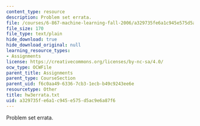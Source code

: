 ```yaml
---
content_type: resource
description: Problem set errata.
file: /courses/6-867-machine-learning-fall-2006/a329735fe6a1c945e575d5ac9e6a87f6_hw3errata.txt
file_size: 170
file_type: text/plain
hide_download: true
hide_download_original: null
learning_resource_types:
- Assignments
license: https://creativecommons.org/licenses/by-nc-sa/4.0/
ocw_type: OCWFile
parent_title: Assignments
parent_type: CourseSection
parent_uid: f6c0aa49-6336-7cb3-1ecb-b49c9243ee6e
resourcetype: Other
title: hw3errata.txt
uid: a329735f-e6a1-c945-e575-d5ac9e6a87f6
---
```

Problem set errata.